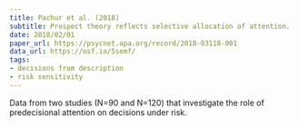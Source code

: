 ```yaml
---
title: Pachur et al. (2018)
subtitle: Prospect theory reflects selective allocation of attention.
date: 2018/02/01
paper_url: https://psycnet.apa.org/record/2018-03118-001
data_url: https://osf.io/5semf/
tags:
- decisions from description
- risk sensitivity
---
```


Data from two studies (N=90 and N=120) that investigate the role of predecisional attention on decisions under risk.
